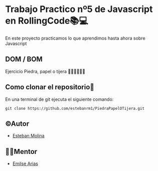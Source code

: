 # Trabajo Practico nº5 de Javascript en RollingCode📚💻

En este proyecto practicamos lo que aprendimos hasta ahora sobre Javascript

## DOM / BOM

Ejercicio Piedra, papel o tijera ✊🏽✋🏽✌🏽

## Como clonar el repositorio📝

En una terminal de git ejecuta el siguiente comando:

``
git clone https://github.com/estebanrm1/PiedraPapelOTijera.git
``

## ©Autor

- [Esteban Molina](https://github.com/estebanrm1)

## 👩‍💻Mentor

- [Emilse Arias](https://github.com/earias08)
